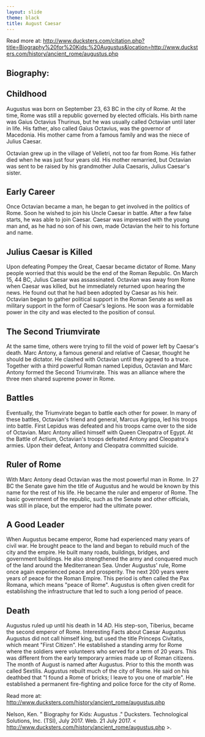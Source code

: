 ```yaml
---
layout: slide
theme: black
title: August Caesar
--- 
```



Read more at: http://www.ducksters.com/citation.php?title=Biography%20for%20Kids:%20Augustus&location=http://www.ducksters.com/history/ancient_rome/augustus.php

## Biography: 

## Childhood 

Augustus was born on September 23, 63 BC in the city of Rome. At the time, Rome was still a republic governed by elected officials. His birth name was Gaius Octavius Thurinus, but he was usually called Octavian until later in life. His father, also called Gaius Octavius, was the governor of Macedonia. His mother came from a famous family and was the niece of Julius Caesar. 

Octavian grew up in the village of Velletri, not too far from Rome. His father died when he was just four years old. His mother remarried, but Octavian was sent to be raised by his grandmother Julia Caesaris, Julius Caesar's sister. 

## Early Career 

Once Octavian became a man, he began to get involved in the politics of Rome. Soon he wished to join his Uncle Caesar in battle. After a few false starts, he was able to join Caesar. Caesar was impressed with the young man and, as he had no son of his own, made Octavian the heir to his fortune and name. 

## Julius Caesar is Killed 


Upon defeating Pompey the Great, Caesar became dictator of Rome. Many people worried that this would be the end of the Roman Republic. On March 15, 44 BC, Julius Caesar was assassinated. Octavian was away from Rome when Caesar was killed, but he immediately returned upon hearing the news. He found out that he had been adopted by Caesar as his heir. Octavian began to gather political support in the Roman Senate as well as military support in the form of Caesar's legions. He soon was a formidable power in the city and was elected to the position of consul. 

## The Second Triumvirate 

At the same time, others were trying to fill the void of power left by Caesar's death. Marc Antony, a famous general and relative of Caesar, thought he should be dictator. He clashed with Octavian until they agreed to a truce. Together with a third powerful Roman named Lepidus, Octavian and Marc Antony formed the Second Triumvirate. This was an alliance where the three men shared supreme power in Rome. 

## Battles 

Eventually, the Triumvirate began to battle each other for power. In many of these battles, Octavian's friend and general, Marcus Agrippa, led his troops into battle. First Lepidus was defeated and his troops came over to the side of Octavian. Marc Antony allied himself with Queen Cleopatra of Egypt. At the Battle of Actium, Octavian's troops defeated Antony and Cleopatra's armies. Upon their defeat, Antony and Cleopatra committed suicide. 

## Ruler of Rome

With Marc Antony dead Octavian was the most powerful man in Rome. In 27 BC the Senate gave him the title of Augustus and he would be known by this name for the rest of his life. He became the ruler and emperor of Rome. The basic government of the republic, such as the Senate and other officials, was still in place, but the emperor had the ultimate power. 

## A Good Leader 

When Augustus became emperor, Rome had experienced many years of civil war. He brought peace to the land and began to rebuild much of the city and the empire. He built many roads, buildings, bridges, and government buildings. He also strengthened the army and conquered much of the land around the Mediterranean Sea. Under Augustus' rule, Rome once again experienced peace and prosperity. The next 200 years were years of peace for the Roman Empire. This period is often called the Pax Romana, which means "peace of Rome". Augustus is often given credit for establishing the infrastructure that led to such a long period of peace. 


## Death 

 Augustus ruled up until his death in 14 AD. His step-son, Tiberius, became the second emperor of Rome. Interesting Facts about Caesar Augustus Augustus did not call himself king, but used the title Princeps Civitatis, which meant "First Citizen". He established a standing army for Rome where the soldiers were volunteers who served for a term of 20 years. This was different from the early temporary armies made up of Roman citizens. The month of August is named after Augustus. Prior to this the month was called Sextilis. Augustus rebuilt much of the city of Rome. He said on his deathbed that "I found a Rome of bricks; I leave to you one of marble". He established a permanent fire-fighting and police force for the city of Rome.


Read more at: http://www.ducksters.com/history/ancient_rome/augustus.php

Nelson, Ken. " Biography for Kids: Augustus ." Ducksters. Technological Solutions, Inc. (TSI), July 2017. Web. 21 July 2017. < http://www.ducksters.com/history/ancient_rome/augustus.php >. 


